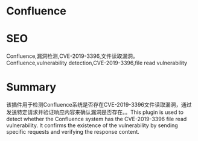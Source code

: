 # Confluence
# SEO
Confluence,漏洞检测,CVE-2019-3396,文件读取漏洞。Confluence,vulnerability detection,CVE-2019-3396,file read vulnerability
# Summary
该插件用于检测Confluence系统是否存在CVE-2019-3396文件读取漏洞，通过发送特定请求并验证响应内容来确认漏洞是否存在。。This plugin is used to detect whether the Confluence system has the CVE-2019-3396 file read vulnerability. It confirms the existence of the vulnerability by sending specific requests and verifying the response content.
